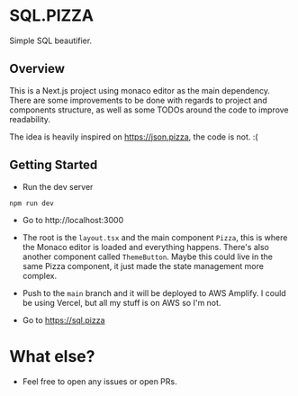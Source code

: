 # SQL.PIZZA
Simple SQL beautifier.

## Overview
This is a Next.js project using monaco editor as the main dependency.
There are some improvements to be done with regards to project and components structure, as well as some TODOs around the code to improve readability.

The idea is heavily inspired on https://json.pizza, the code is not. :(

## Getting Started

* Run the dev server
```
npm run dev
```

* Go to http://localhost:3000

* The root is the `layout.tsx` and the main component `Pizza`, this is where the Monaco editor is loaded and everything happens. There's also another component called `ThemeButton`. Maybe this could live in the same Pizza component, it just made the state management more complex.

* Push to the `main` branch and it will be deployed to AWS Amplify. I could be using Vercel, but all my stuff is on AWS so I'm not.

* Go to https://sql.pizza

# What else?

* Feel free to open any issues or open PRs.
